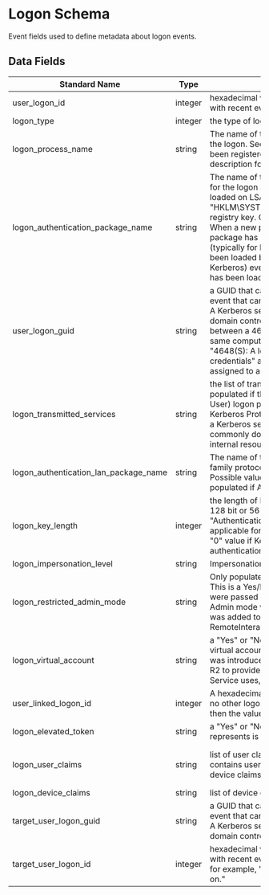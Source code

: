 # Logon Schema
Event fields used to define metadata about logon events.

## Data Fields
|Standard Name|Type|Description|Sample Value|
|---|---|---|---|
| user_logon_id                         | integer | hexadecimal value that can help you correlate this event with recent events that might contain the same Logon ID                                                                                                                                                                                                                                                                                                                                                                                                                                                                                       | 0x8dcdc                                                                                               |
| logon_type                            | integer | the type of logon which was performed                                                                                                                                                                                                                                                                                                                                                                                                                                                                                                                                                                  | 2                                                                                                     |
| logon_process_name                    | string  | The name of the trusted logon process that was used for the logon. See event "4611: A trusted logon process has been registered with the Local Security Authority" description for more information.                                                                                                                                                                                                                                                                                                                                                                                                   | User32                                                                                                |
| logon_authentication_package_name     | string  | The name of the authentication package which was used for the logon authentication process. Default packages loaded on LSA startup are located in "HKLM\SYSTEM\CurrentControlSet\Control\Lsa\OSConfig" registry key. Other packages can be loaded at runtime. When a new package is loaded a "4610: An authentication package has been loaded by the Local Security Authority" (typically for NTLM) or "4622: A security package has been loaded by the Local Security Authority" (typically for Kerberos) event is logged to indicate that a new package has been loaded along with the package name. | Negotiate                                                                                             |
| user_logon_guid                       | string  | a GUID that can help you correlate this event with another event that can contain the same Logon GUID, "4769(S, F): A Kerberos service ticket was requested event on a domain controller. It also can be used for correlation between a 4624 event and several other events (on the same computer) that can contain the same Logon GUID, "4648(S): A logon was attempted using explicit credentials" and "4964(S): Special groups have been assigned to a new logon."                                                                                                                                  | {00000000-0000-0000-0000-000000000000}                                                                |
| logon_transmitted_services            | string  | the list of transmitted services. Transmitted services are populated if the logon was a result of a S4U (Service For User) logon process. S4U is a Microsoft extension to the Kerberos Protocol to allow an application service to obtain a Kerberos service ticket on behalf of a user – most commonly done by a front-end website to access an internal resource on behalf of a user.                                                                                                                                                                                                                | -                                                                                                     |
| logon_authentication_lan_package_name | string  | The name of the LAN Manager sub-package (NTLM-family protocol name) that was used during logon. Possible values are: NTLM V1, NTLM V2, LM. Only populated if Authentication Package = NTLM.                                                                                                                                                                                                                                                                                                                                                                                                            | -                                                                                                     |
| logon_key_length                      | integer | the length of NTLM Session Security key. Typically it has 128 bit or 56 bit length. This parameter is always 0 if "Authentication Package" = "Kerberos", because it is not applicable for Kerberos protocol. This field will also have "0" value if Kerberos was negotiated using Negotiate authentication package.                                                                                                                                                                                                                                                                                    | 0                                                                                                     |
| logon_impersonation_level             | string  | Impersonation level                                                                                                                                                                                                                                                                                                                                                                                                                                                                                                                                                                                    | %%1833                                                                                                |
| logon_restricted_admin_mode           | string  | Only populated for RemoteInteractive logon type sessions. This is a Yes/No flag indicating if the credentials provided were passed using Restricted Admin mode. Restricted Admin mode was added in Win8.1/2012R2 but this flag was added to the event in Win10. If not a RemoteInteractive logon, then this will be "-" string.                                                                                                                                                                                                                                                                        | -                                                                                                     |
| logon_virtual_account                 | string  | a "Yes" or "No" flag, which indicates if the account is a virtual account (e.g., "Managed Service Account"), which was introduced in Windows 7 and Windows Server 2008 R2 to provide the ability to identify the account that a given Service uses, instead of just using "NetworkService".                                                                                                                                                                                                                                                                                                            | %%1843                                                                                                |
| user_linked_logon_id                  | integer | A hexadecimal value of the paired logon session. If there is no other logon session associated with this logon session, then the value is "0x0".                                                                                                                                                                                                                                                                                                                                                                                                                                                       | 0x0                                                                                                   |
| logon_elevated_token                  | string  | a "Yes" or "No" flag. If "Yes" then the session this event represents is elevated and has administrator privileges.                                                                                                                                                                                                                                                                                                                                                                                                                                                                                    | %%1842                                                                                                |
| logon_user_claims                     | string  | list of user claims for new logon session. This field contains user claims if user account was logged in and device claims if computer account was logged in                                                                                                                                                                                                                                                                                                                                                                                                                                           | ad://ext/cn:88d2b96fdb2b4c49 <%%1818> : "dadmin" ad://ext/Department:88d16a8edaa8c66b <%%1818> : "IT" |
| logon_device_claims                   | string  | list of device claims for new logon session                                                                                                                                                                                                                                                                                                                                                                                                                                                                                                                                                            | -                                                                                                     |
| target_user_logon_guid                | string  | a GUID that can help you correlate this event with another event that can contain the same Logon GUID, "4769(S, F): A Kerberos service ticket was requested event on a domain controller.                                                                                                                                                                                                                                                                                                                                                                                                              | {0887F1E4-39EA-D53C-804F-31D568A06274}                                                                |
| target_user_logon_id                  | integer | hexadecimal value that can help you correlate this event with recent events that might contain the same Logon ID, for example, "4624: An account was successfully logged on."                                                                                                                                                                                                                                                                                                                                                                                                                          | 0x139faf                                                                                              |

